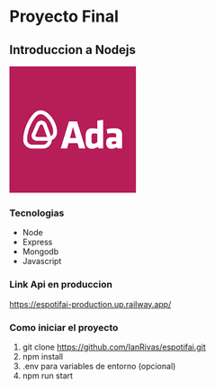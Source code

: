 # Proyecto Final

## Introduccion a Nodejs

![imagen ada](./adaImagen.png)

### Tecnologias

- Node
- Express
- Mongodb
- Javascript

### Link Api en produccion

https://espotifai-production.up.railway.app/

### Como iniciar el proyecto

1. git clone https://github.com/IanRivas/espotifai.git
2. npm install
3. .env para variables de entorno (opcional)
4. npm run start
